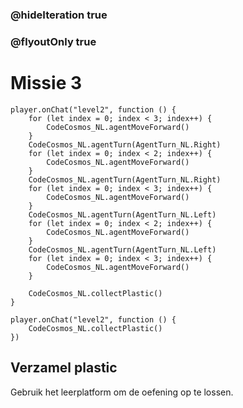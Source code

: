 ### @hideIteration true
### @flyoutOnly true
# Missie 3

```blocks
player.onChat("level2", function () {
    for (let index = 0; index < 3; index++) {
        CodeCosmos_NL.agentMoveForward()
    }
    CodeCosmos_NL.agentTurn(AgentTurn_NL.Right)
    for (let index = 0; index < 2; index++) {
        CodeCosmos_NL.agentMoveForward()
    }
    CodeCosmos_NL.agentTurn(AgentTurn_NL.Right)
    for (let index = 0; index < 3; index++) {
        CodeCosmos_NL.agentMoveForward()
    }
    CodeCosmos_NL.agentTurn(AgentTurn_NL.Left)
    for (let index = 0; index < 2; index++) {
        CodeCosmos_NL.agentMoveForward()
    }
    CodeCosmos_NL.agentTurn(AgentTurn_NL.Left)
    for (let index = 0; index < 3; index++) {
        CodeCosmos_NL.agentMoveForward()
    }
    
    CodeCosmos_NL.collectPlastic()
}
```

```template
player.onChat("level2", function () {
    CodeCosmos_NL.collectPlastic()
})
```

## Verzamel plastic
Gebruik het leerplatform om de oefening op te lossen.